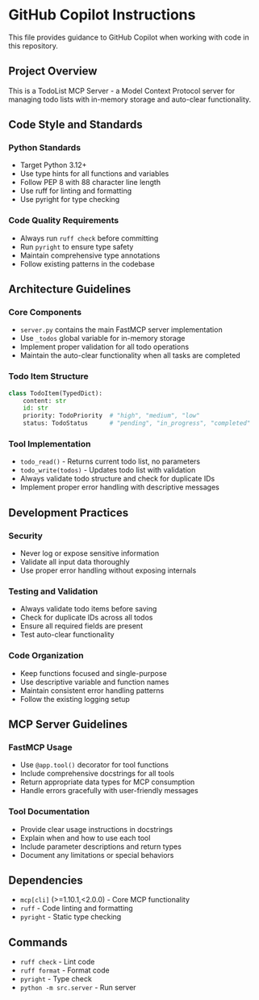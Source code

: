 # GitHub Copilot Instructions

This file provides guidance to GitHub Copilot when working with code in this repository.

## Project Overview

This is a TodoList MCP Server - a Model Context Protocol server for managing todo lists with in-memory storage and auto-clear functionality.

## Code Style and Standards

### Python Standards
- Target Python 3.12+
- Use type hints for all functions and variables
- Follow PEP 8 with 88 character line length
- Use ruff for linting and formatting
- Use pyright for type checking

### Code Quality Requirements
- Always run `ruff check` before committing
- Run `pyright` to ensure type safety
- Maintain comprehensive type annotations
- Follow existing patterns in the codebase

## Architecture Guidelines

### Core Components
- `server.py` contains the main FastMCP server implementation
- Use `_todos` global variable for in-memory storage
- Implement proper validation for all todo operations
- Maintain the auto-clear functionality when all tasks are completed

### Todo Item Structure
```python
class TodoItem(TypedDict):
    content: str
    id: str
    priority: TodoPriority  # "high", "medium", "low"
    status: TodoStatus      # "pending", "in_progress", "completed"
```

### Tool Implementation
- `todo_read()` - Returns current todo list, no parameters
- `todo_write(todos)` - Updates todo list with validation
- Always validate todo structure and check for duplicate IDs
- Implement proper error handling with descriptive messages

## Development Practices

### Security
- Never log or expose sensitive information
- Validate all input data thoroughly
- Use proper error handling without exposing internals

### Testing and Validation
- Always validate todo items before saving
- Check for duplicate IDs across all todos
- Ensure all required fields are present
- Test auto-clear functionality

### Code Organization
- Keep functions focused and single-purpose
- Use descriptive variable and function names
- Maintain consistent error handling patterns
- Follow the existing logging setup

## MCP Server Guidelines

### FastMCP Usage
- Use `@app.tool()` decorator for tool functions
- Include comprehensive docstrings for all tools
- Return appropriate data types for MCP consumption
- Handle errors gracefully with user-friendly messages

### Tool Documentation
- Provide clear usage instructions in docstrings
- Explain when and how to use each tool
- Include parameter descriptions and return types
- Document any limitations or special behaviors

## Dependencies
- `mcp[cli]` (>=1.10.1,<2.0.0) - Core MCP functionality
- `ruff` - Code linting and formatting
- `pyright` - Static type checking

## Commands
- `ruff check` - Lint code
- `ruff format` - Format code
- `pyright` - Type check
- `python -m src.server` - Run server